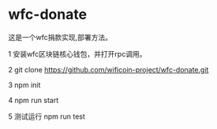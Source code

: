 # wfc-donate
这是一个wfc捐款实现,部署方法。 

1 安装wfc区块链核心钱包，并打开rpc调用。

2 git clone https://github.com/wificoin-project/wfc-donate.git

3 npm init

4 npm run start 

5 测试运行 npm run test
